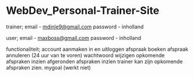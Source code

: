 # WebDev_Personal-Trainer-Site

trainer; email - mdinle9@gmail.com
         password - inholland

user;    email - maxboss@gmail.com
         password - inholland

functionaliteit; account aanmaken
                 in en uitloggen
                 afspraak boeken
                 afspraak annuleren (24 uur van te voren)
                 wachtwoord wijzigen
                 opkomende afspraken inzien
                 afgeronden afspraken inzien
                 trainer kan zijn opkomende afspraken zien.
                 mygoal (werkt niet)
